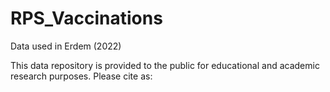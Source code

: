 # RPS_Vaccinations
Data used in Erdem (2022)


This data repository is provided to the public for educational and academic research purposes.
Please cite as:

